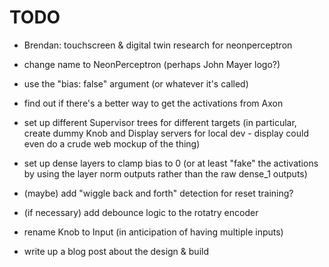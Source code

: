 # TODO

- Brendan: touchscreen & digital twin research for neonperceptron

- change name to NeonPerceptron (perhaps John Mayer logo?)

- use the "bias: false" argument (or whatever it's called)

- find out if there's a better way to get the activations from Axon

- set up different Supervisor trees for different targets (in particular, create
  dummy Knob and Display servers for local dev - display could even do a crude
  web mockup of the thing)

- set up dense layers to clamp bias to 0 (or at least "fake" the activations by
  using the layer norm outputs rather than the raw dense_1 outputs)

- (maybe) add "wiggle back and forth" detection for reset training?

- (if necessary) add debounce logic to the rotatry encoder

- rename Knob to Input (in anticipation of having multiple inputs)

- write up a blog post about the design & build
